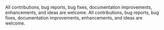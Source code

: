All contributions, bug reports, bug fixes, documentation improvements, enhancements, and ideas are welcome.
All contributions, bug reports, bug fixes, documentation improvements, enhancements, and ideas are welcome.
